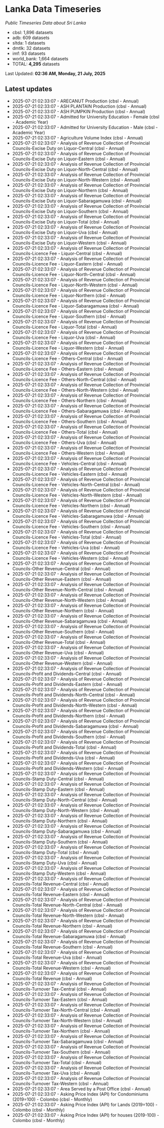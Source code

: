 # Lanka Data Timeseries
*Public Timeseries Data about Sri Lanka*

* cbsl: 1,896 datasets
* adb: 609 datasets
* sltda: 1 datasets
* dmtlk: 32 datasets
* imf: 93 datasets
* world_bank: 1,664 datasets
* TOTAL: **4,295** datasets

Last Updated: **02:36 AM, Monday, 21 July, 2025**

## Latest updates

* 2025-07-21 02:33:07 - ARECANUT Production (cbsl - Annual)
* 2025-07-21 02:33:07 - ASH PLANTAIN Production (cbsl - Annual)
* 2025-07-21 02:33:07 - ASH PUMPKIN Production (cbsl - Annual)
* 2025-07-21 02:33:07 - Admitted for University Education - Female (cbsl - Academic Year)
* 2025-07-21 02:33:07 - Admitted for University Education - Male (cbsl - Academic Year)
* 2025-07-21 02:33:07 - Agriculture Volume Index (cbsl - Annual)
* 2025-07-21 02:33:07 - Analysis of Revenue Collection of Provincial Councils-Excise Duty on Liquor-Central (cbsl - Annual)
* 2025-07-21 02:33:07 - Analysis of Revenue Collection of Provincial Councils-Excise Duty on Liquor-Eastern (cbsl - Annual)
* 2025-07-21 02:33:07 - Analysis of Revenue Collection of Provincial Councils-Excise Duty on Liquor-North-Central (cbsl - Annual)
* 2025-07-21 02:33:07 - Analysis of Revenue Collection of Provincial Councils-Excise Duty on Liquor-North-Western (cbsl - Annual)
* 2025-07-21 02:33:07 - Analysis of Revenue Collection of Provincial Councils-Excise Duty on Liquor-Northern (cbsl - Annual)
* 2025-07-21 02:33:07 - Analysis of Revenue Collection of Provincial Councils-Excise Duty on Liquor-Sabaragamuwa (cbsl - Annual)
* 2025-07-21 02:33:07 - Analysis of Revenue Collection of Provincial Councils-Excise Duty on Liquor-Southern (cbsl - Annual)
* 2025-07-21 02:33:07 - Analysis of Revenue Collection of Provincial Councils-Excise Duty on Liquor-Total (cbsl - Annual)
* 2025-07-21 02:33:07 - Analysis of Revenue Collection of Provincial Councils-Excise Duty on Liquor-Uva (cbsl - Annual)
* 2025-07-21 02:33:07 - Analysis of Revenue Collection of Provincial Councils-Excise Duty on Liquor-Western (cbsl - Annual)
* 2025-07-21 02:33:07 - Analysis of Revenue Collection of Provincial Councils-Licence Fee - Liquor-Central (cbsl - Annual)
* 2025-07-21 02:33:07 - Analysis of Revenue Collection of Provincial Councils-Licence Fee - Liquor-Eastern (cbsl - Annual)
* 2025-07-21 02:33:07 - Analysis of Revenue Collection of Provincial Councils-Licence Fee - Liquor-North-Central (cbsl - Annual)
* 2025-07-21 02:33:07 - Analysis of Revenue Collection of Provincial Councils-Licence Fee - Liquor-North-Western (cbsl - Annual)
* 2025-07-21 02:33:07 - Analysis of Revenue Collection of Provincial Councils-Licence Fee - Liquor-Northern (cbsl - Annual)
* 2025-07-21 02:33:07 - Analysis of Revenue Collection of Provincial Councils-Licence Fee - Liquor-Sabaragamuwa (cbsl - Annual)
* 2025-07-21 02:33:07 - Analysis of Revenue Collection of Provincial Councils-Licence Fee - Liquor-Southern (cbsl - Annual)
* 2025-07-21 02:33:07 - Analysis of Revenue Collection of Provincial Councils-Licence Fee - Liquor-Total (cbsl - Annual)
* 2025-07-21 02:33:07 - Analysis of Revenue Collection of Provincial Councils-Licence Fee - Liquor-Uva (cbsl - Annual)
* 2025-07-21 02:33:07 - Analysis of Revenue Collection of Provincial Councils-Licence Fee - Liquor-Western (cbsl - Annual)
* 2025-07-21 02:33:07 - Analysis of Revenue Collection of Provincial Councils-Licence Fee - Others-Central (cbsl - Annual)
* 2025-07-21 02:33:07 - Analysis of Revenue Collection of Provincial Councils-Licence Fee - Others-Eastern (cbsl - Annual)
* 2025-07-21 02:33:07 - Analysis of Revenue Collection of Provincial Councils-Licence Fee - Others-North-Central (cbsl - Annual)
* 2025-07-21 02:33:07 - Analysis of Revenue Collection of Provincial Councils-Licence Fee - Others-North-Western (cbsl - Annual)
* 2025-07-21 02:33:07 - Analysis of Revenue Collection of Provincial Councils-Licence Fee - Others-Northern (cbsl - Annual)
* 2025-07-21 02:33:07 - Analysis of Revenue Collection of Provincial Councils-Licence Fee - Others-Sabaragamuwa (cbsl - Annual)
* 2025-07-21 02:33:07 - Analysis of Revenue Collection of Provincial Councils-Licence Fee - Others-Southern (cbsl - Annual)
* 2025-07-21 02:33:07 - Analysis of Revenue Collection of Provincial Councils-Licence Fee - Others-Total (cbsl - Annual)
* 2025-07-21 02:33:07 - Analysis of Revenue Collection of Provincial Councils-Licence Fee - Others-Uva (cbsl - Annual)
* 2025-07-21 02:33:07 - Analysis of Revenue Collection of Provincial Councils-Licence Fee - Others-Western (cbsl - Annual)
* 2025-07-21 02:33:07 - Analysis of Revenue Collection of Provincial Councils-Licence Fee - Vehicles-Central (cbsl - Annual)
* 2025-07-21 02:33:07 - Analysis of Revenue Collection of Provincial Councils-Licence Fee - Vehicles-Eastern (cbsl - Annual)
* 2025-07-21 02:33:07 - Analysis of Revenue Collection of Provincial Councils-Licence Fee - Vehicles-North-Central (cbsl - Annual)
* 2025-07-21 02:33:07 - Analysis of Revenue Collection of Provincial Councils-Licence Fee - Vehicles-North-Western (cbsl - Annual)
* 2025-07-21 02:33:07 - Analysis of Revenue Collection of Provincial Councils-Licence Fee - Vehicles-Northern (cbsl - Annual)
* 2025-07-21 02:33:07 - Analysis of Revenue Collection of Provincial Councils-Licence Fee - Vehicles-Sabaragamuwa (cbsl - Annual)
* 2025-07-21 02:33:07 - Analysis of Revenue Collection of Provincial Councils-Licence Fee - Vehicles-Southern (cbsl - Annual)
* 2025-07-21 02:33:07 - Analysis of Revenue Collection of Provincial Councils-Licence Fee - Vehicles-Total (cbsl - Annual)
* 2025-07-21 02:33:07 - Analysis of Revenue Collection of Provincial Councils-Licence Fee - Vehicles-Uva (cbsl - Annual)
* 2025-07-21 02:33:07 - Analysis of Revenue Collection of Provincial Councils-Licence Fee - Vehicles-Western (cbsl - Annual)
* 2025-07-21 02:33:07 - Analysis of Revenue Collection of Provincial Councils-Other Revenue-Central (cbsl - Annual)
* 2025-07-21 02:33:07 - Analysis of Revenue Collection of Provincial Councils-Other Revenue-Eastern (cbsl - Annual)
* 2025-07-21 02:33:07 - Analysis of Revenue Collection of Provincial Councils-Other Revenue-North-Central (cbsl - Annual)
* 2025-07-21 02:33:07 - Analysis of Revenue Collection of Provincial Councils-Other Revenue-North-Western (cbsl - Annual)
* 2025-07-21 02:33:07 - Analysis of Revenue Collection of Provincial Councils-Other Revenue-Northern (cbsl - Annual)
* 2025-07-21 02:33:07 - Analysis of Revenue Collection of Provincial Councils-Other Revenue-Sabaragamuwa (cbsl - Annual)
* 2025-07-21 02:33:07 - Analysis of Revenue Collection of Provincial Councils-Other Revenue-Southern (cbsl - Annual)
* 2025-07-21 02:33:07 - Analysis of Revenue Collection of Provincial Councils-Other Revenue-Total (cbsl - Annual)
* 2025-07-21 02:33:07 - Analysis of Revenue Collection of Provincial Councils-Other Revenue-Uva (cbsl - Annual)
* 2025-07-21 02:33:07 - Analysis of Revenue Collection of Provincial Councils-Other Revenue-Western (cbsl - Annual)
* 2025-07-21 02:33:07 - Analysis of Revenue Collection of Provincial Councils-Profit and Dividends-Central (cbsl - Annual)
* 2025-07-21 02:33:07 - Analysis of Revenue Collection of Provincial Councils-Profit and Dividends-Eastern (cbsl - Annual)
* 2025-07-21 02:33:07 - Analysis of Revenue Collection of Provincial Councils-Profit and Dividends-North-Central (cbsl - Annual)
* 2025-07-21 02:33:07 - Analysis of Revenue Collection of Provincial Councils-Profit and Dividends-North-Western (cbsl - Annual)
* 2025-07-21 02:33:07 - Analysis of Revenue Collection of Provincial Councils-Profit and Dividends-Northern (cbsl - Annual)
* 2025-07-21 02:33:07 - Analysis of Revenue Collection of Provincial Councils-Profit and Dividends-Sabaragamuwa (cbsl - Annual)
* 2025-07-21 02:33:07 - Analysis of Revenue Collection of Provincial Councils-Profit and Dividends-Southern (cbsl - Annual)
* 2025-07-21 02:33:07 - Analysis of Revenue Collection of Provincial Councils-Profit and Dividends-Total (cbsl - Annual)
* 2025-07-21 02:33:07 - Analysis of Revenue Collection of Provincial Councils-Profit and Dividends-Uva (cbsl - Annual)
* 2025-07-21 02:33:07 - Analysis of Revenue Collection of Provincial Councils-Profit and Dividends-Western (cbsl - Annual)
* 2025-07-21 02:33:07 - Analysis of Revenue Collection of Provincial Councils-Stamp Duty-Central (cbsl - Annual)
* 2025-07-21 02:33:07 - Analysis of Revenue Collection of Provincial Councils-Stamp Duty-Eastern (cbsl - Annual)
* 2025-07-21 02:33:07 - Analysis of Revenue Collection of Provincial Councils-Stamp Duty-North-Central (cbsl - Annual)
* 2025-07-21 02:33:07 - Analysis of Revenue Collection of Provincial Councils-Stamp Duty-North-Western (cbsl - Annual)
* 2025-07-21 02:33:07 - Analysis of Revenue Collection of Provincial Councils-Stamp Duty-Northern (cbsl - Annual)
* 2025-07-21 02:33:07 - Analysis of Revenue Collection of Provincial Councils-Stamp Duty-Sabaragamuwa (cbsl - Annual)
* 2025-07-21 02:33:07 - Analysis of Revenue Collection of Provincial Councils-Stamp Duty-Southern (cbsl - Annual)
* 2025-07-21 02:33:07 - Analysis of Revenue Collection of Provincial Councils-Stamp Duty-Total (cbsl - Annual)
* 2025-07-21 02:33:07 - Analysis of Revenue Collection of Provincial Councils-Stamp Duty-Uva (cbsl - Annual)
* 2025-07-21 02:33:07 - Analysis of Revenue Collection of Provincial Councils-Stamp Duty-Western (cbsl - Annual)
* 2025-07-21 02:33:07 - Analysis of Revenue Collection of Provincial Councils-Total Revenue-Central (cbsl - Annual)
* 2025-07-21 02:33:07 - Analysis of Revenue Collection of Provincial Councils-Total Revenue-Eastern (cbsl - Annual)
* 2025-07-21 02:33:07 - Analysis of Revenue Collection of Provincial Councils-Total Revenue-North-Central (cbsl - Annual)
* 2025-07-21 02:33:07 - Analysis of Revenue Collection of Provincial Councils-Total Revenue-North-Western (cbsl - Annual)
* 2025-07-21 02:33:07 - Analysis of Revenue Collection of Provincial Councils-Total Revenue-Northern (cbsl - Annual)
* 2025-07-21 02:33:07 - Analysis of Revenue Collection of Provincial Councils-Total Revenue-Sabaragamuwa (cbsl - Annual)
* 2025-07-21 02:33:07 - Analysis of Revenue Collection of Provincial Councils-Total Revenue-Southern (cbsl - Annual)
* 2025-07-21 02:33:07 - Analysis of Revenue Collection of Provincial Councils-Total Revenue-Uva (cbsl - Annual)
* 2025-07-21 02:33:07 - Analysis of Revenue Collection of Provincial Councils-Total Revenue-Western (cbsl - Annual)
* 2025-07-21 02:33:07 - Analysis of Revenue Collection of Provincial Councils-Total Revenue (cbsl - Annual)
* 2025-07-21 02:33:07 - Analysis of Revenue Collection of Provincial Councils-Turnover Tax-Central (cbsl - Annual)
* 2025-07-21 02:33:07 - Analysis of Revenue Collection of Provincial Councils-Turnover Tax-Eastern (cbsl - Annual)
* 2025-07-21 02:33:07 - Analysis of Revenue Collection of Provincial Councils-Turnover Tax-North-Central (cbsl - Annual)
* 2025-07-21 02:33:07 - Analysis of Revenue Collection of Provincial Councils-Turnover Tax-North-Western (cbsl - Annual)
* 2025-07-21 02:33:07 - Analysis of Revenue Collection of Provincial Councils-Turnover Tax-Northern (cbsl - Annual)
* 2025-07-21 02:33:07 - Analysis of Revenue Collection of Provincial Councils-Turnover Tax-Sabaragamuwa (cbsl - Annual)
* 2025-07-21 02:33:07 - Analysis of Revenue Collection of Provincial Councils-Turnover Tax-Southern (cbsl - Annual)
* 2025-07-21 02:33:07 - Analysis of Revenue Collection of Provincial Councils-Turnover Tax-Total (cbsl - Annual)
* 2025-07-21 02:33:07 - Analysis of Revenue Collection of Provincial Councils-Turnover Tax-Uva (cbsl - Annual)
* 2025-07-21 02:33:07 - Analysis of Revenue Collection of Provincial Councils-Turnover Tax-Western (cbsl - Annual)
* 2025-07-21 02:33:07 - Area Served by a Post Office (cbsl - Annual)
* 2025-07-21 02:33:07 - Asking Price Index (API) for Condominiums (2019=100) - Colombo (cbsl - Monthly)
* 2025-07-21 02:33:07 - Asking Price Index (API) for Lands (2019=100) - Colombo (cbsl - Monthly)
* 2025-07-21 02:33:07 - Asking Price Index (API) for houses (2019-100) - Colombo (cbsl - Monthly)